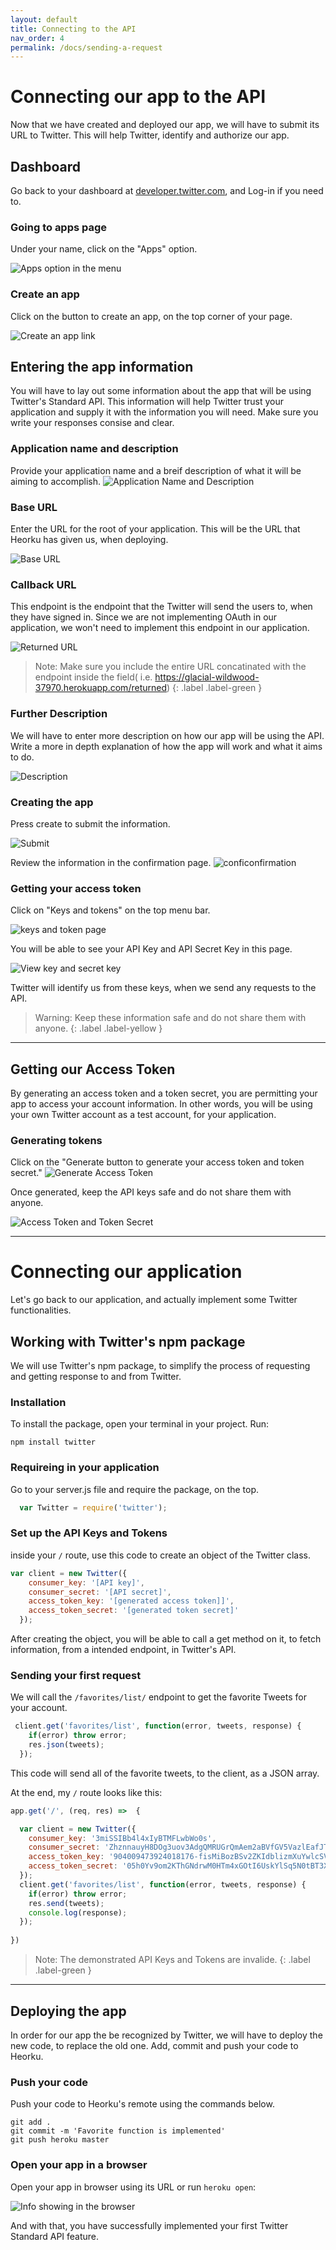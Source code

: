 ```yaml
---
layout: default
title: Connecting to the API
nav_order: 4
permalink: /docs/sending-a-request
---
```

# Connecting our app to the API
Now that we have created and deployed our app, we will have to submit its URL to Twitter. This will help Twitter, identify and authorize our app.
## Dashboard
Go back to your dashboard at [developer.twitter.com](https://developer.twitter.com/), and Log-in if you need to.
### Going to apps page
Under your name, click on the "Apps" option.

![Apps option in the menu](../assets/images/config18.png)
### Create an app
Click on the button to create an app, on the top corner of your page.

![Create an app link](../assets/images/config8.png)

## Entering the app information
You will have to lay out some information about the app that will be using Twitter's Standard API. This information will help Twitter trust your application and supply it with the information you will need. Make sure you write your responses consise and clear.
### Application name and description
Provide your application name and a breif description of what it will be aiming to accomplish.
![Application Name and Description](../assets/images/config19.png)
### Base URL
Enter the URL for the root of your application. This will be the URL that Heorku has given us, when deploying.


![Base URL](../assets/images/config20.png)


### Callback URL
This endpoint is the endpoint that the Twitter will send the users to, when they have signed in. Since we are not implementing OAuth in our application, we won't need to implement this endpoint in our application.

![Returned URL](../assets/images/config21.png)

> Note: Make sure you include the entire URL concatinated with the endpoint inside the field( i.e. https://glacial-wildwood-37970.herokuapp.com/returned)
{: .label .label-green }

### Further Description
We will have to enter more description on how our app will be using the API. Write a more in depth explanation of how the app will work and what it aims to do.

![Description](../assets/images/config22.png)

### Creating the app
Press create to submit the information.

![Submit](../assets/images/config23.png)

Review the information in the confirmation page.
![conficonfirmation](../assets/images/config24.png)
### Getting your access token
Click on "Keys and tokens" on the top menu bar.

![keys and token page](../assets/images/config25.png)

You will be able to see your API Key and API Secret Key in this page. 

![View key and secret key](../assets/images/config26.png)

Twitter will identify us from these keys, when we send any requests to the API.
> Warning: Keep these information safe and do not share them with anyone.
{: .label .label-yellow }

***

## Getting our Access Token
By generating an access token and a token secret, you are permitting your app to access your account information. In other words, you will be using your own Twitter account as a test account, for your application.

### Generating tokens
Click on the "Generate button to generate your access token and token secret."
![Generate Access Token](../assets/images/config28.png)

Once generated, keep the API keys safe and do not share them with anyone.

![Access Token and Token Secret](../assets/images/config29.png)

***
# Connecting our application
Let's go back to our application, and actually implement some Twitter functionalities.
## Working with Twitter's npm package
We will use Twitter's npm package, to simplify the process of requesting and getting response to and from Twitter.
### Installation
To install the package, open your terminal in your project. Run:
~~~shell
npm install twitter
~~~
### Requireing in your application
Go to your server.js file and require the package, on the top.
~~~javascript
  var Twitter = require('twitter');
~~~
### Set up the API Keys and Tokens
inside your `/` route, use this code to create an object of the Twitter class.
~~~javascript
var client = new Twitter({
    consumer_key: '[API key]',
    consumer_secret: '[API secret]',
    access_token_key: '[generated access token]]',
    access_token_secret: '[generated token secret]'
  });
~~~
After creating the object, you will be able to call a get method on it, to fetch information, from a intended endpoint, in Twitter's API.
### Sending your first request
We will call the `/favorites/list/` endpoint to get the favorite Tweets for your account.
~~~javascript
 client.get('favorites/list', function(error, tweets, response) {
    if(error) throw error;
    res.json(tweets);
  });
~~~
This code will send all of the favorite tweets, to the client, as a JSON array. 

At the end, my `/` route looks like this:
~~~javascript
app.get('/', (req, res) =>  {

  var client = new Twitter({
    consumer_key: '3miSSIBb4l4xIyBTMFLwbWo0s',
    consumer_secret: 'ZhznnauyH8DOg3uov3AdgQMRUGrQmAem2aBVfGV5VazlEafJTQ',
    access_token_key: '904009473924018176-fisMiBozBSv2ZKIdblizmXuYwlcSVpC',
    access_token_secret: '05h0Yv9om2KThGNdrwM0HTm4xGOtI6UskYlSq5N0tBT3X'
  });
  client.get('favorites/list', function(error, tweets, response) {
    if(error) throw error;
    res.send(tweets);
    console.log(response);
  });
  
})
~~~  

> Note: The demonstrated API Keys and Tokens are invalide.
{: .label .label-green }

***

## Deploying the app
In order for our app the be recognized by Twitter, we will have to deploy the new code, to replace the old one.
Add, commit and push your code to Heorku.
### Push your code
Push your code to Heorku's remote using the commands below.
~~~shell
git add .
git commit -m 'Favorite function is implemented'
git push heroku master
~~~ 
### Open your app in a browser
Open your app in browser using its URL or run `heroku open`:

![Info showing in the browser](../assets/images/config30.png)

And with that, you have successfully implemented your first Twitter Standard API feature.

